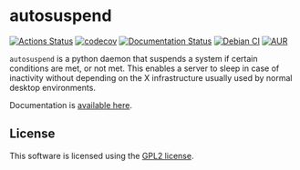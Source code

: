 # autosuspend

[![Actions Status](https://github.com/languitar/autosuspend/workflows/CI%20build/badge.svg)](https://github.com/languitar/autosuspend/actions) [![codecov](https://codecov.io/gh/languitar/autosuspend/branch/master/graph/badge.svg)](https://codecov.io/gh/languitar/autosuspend) [![Documentation Status](https://readthedocs.org/projects/autosuspend/badge/?version=latest)](http://autosuspend.readthedocs.io/en/latest/?badge=latest) [![Debian CI](https://badges.debian.net/badges/debian/testing/autosuspend/version.svg)](https://buildd.debian.org/autosuspend) [![AUR](https://img.shields.io/aur/version/autosuspend.svg)](https://aur.archlinux.org/packages/autosuspend/)

`autosuspend` is a python daemon that suspends a system if certain conditions are met, or not met. This enables a server to sleep in case of inactivity without depending on the X infrastructure usually used by normal desktop environments.

Documentation is [available here](https://autosuspend.readthedocs.io).

## License

This software is licensed using the [GPL2 license](https://www.gnu.org/licenses/old-licenses/gpl-2.0.en.html).
